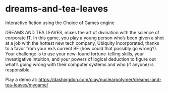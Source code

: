 # dreams-and-tea-leaves
Interactive fiction using the Choice of Games engine

DREAMS AND TEA LEAVES, mixes the art of divination with the science of corporate IT. In this game, you play a young person who’s been given a shot at a job with the hottest new tech company, Ubiquity Incorporated, thanks to a favor from your ex’s current BF (how could that possibly go wrong?). Your challenge is to use your new-found fortune-telling skills, your investigative intuition, and your powers of logical deduction to figure out what’s going wrong with their computer systems and who (if anyone) is responsible.

Play a demo at: https://dashingdon.com/play/nuclearpolymer/dreams-and-tea-leaves/mygame/
